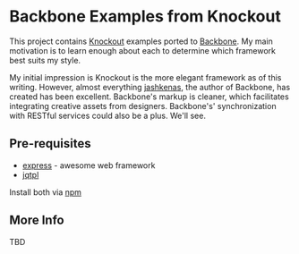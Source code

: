 # Backbone Examples from Knockout

This project contains [Knockout](http://knockoutjs.com) examples ported to 
[Backbone](https://documentcloud.github.com/backbone/). My main motivation
is to learn enough about each to determine which framework best suits my 
style.

My initial impression is Knockout is the more elegant
framework as of this writing. However, almost everything [jashkenas](https://github.com/jashkenas), 
the author of Backbone, has created has been excellent. Backbone's
markup is cleaner, which facilitates integrating creative
assets from designers. Backbone's' synchronization with RESTful services 
could also be a plus. We'll see.

## Pre-requisites

* [express](https://github.com/visionmedia/express) - awesome web framework 
* [jqtpl](https://github.com/kof/node-jqtpl)

Install both via [npm](https://github.com/isaacs/npm)


## More Info

TBD
